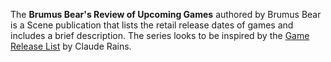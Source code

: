 The **Brumus Bear's Review of Upcoming Games** authored by Brumus Bear is a Scene publication that lists the retail release dates of games and includes a brief description. The series looks to be inspired by the [Game Release List](/g/game-release-list) by Claude Rains.